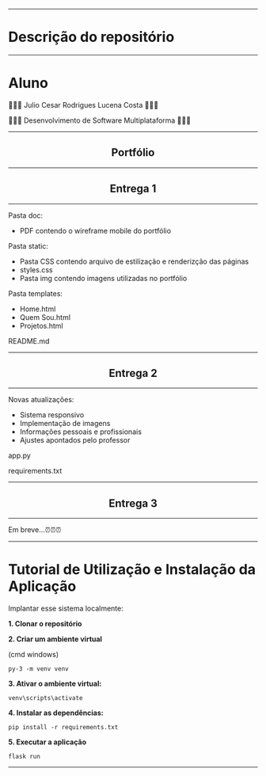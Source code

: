 <hr>

# Descrição do repositório

<hr>

# Aluno

🍕🍕🍕 Julio Cesar Rodrigues Lucena Costa 🍕🍕🍕

🍕🍕🍕 Desenvolvimento de Software Multiplataforma 🍕🍕🍕

<hr>


<h2 align="center">Portfólio</h2>

<hr>
 <div>
 <div>
    <h2 align="center">Entrega 1</h2>
   
 <hr>
     <p>Pasta doc:<p> 
<ul>
  <li>PDF contendo o wireframe mobile do portfólio</li>
</ul>
<p>Pasta static:</p>
<ul> 
  <li>Pasta CSS contendo arquivo de estilização e renderizção das páginas</li>
    <li>styles.css</li>
  <li>Pasta img contendo imagens utilizadas no portfólio</li>
</ul>

<p>Pasta templates:</p>
<ul> 
  <li>Home.html</li>
  <li>Quem Sou.html</li>
  <li>Projetos.html</li>
</ul>

<p>README.md</p>

<hr>
   
 
  
 <div>
   <h2 align="center"> Entrega 2 </h2>
   
 <hr>
   
   <P>Novas atualizações: <P>
      <ul>
        <Li>Sistema responsivo</li>
        <Li>Implementação de imagens</li>
        <li>Informações pessoais e profissionais</li>
        <li>Ajustes apontados pelo professor</li>
      </ul>
 </div>
  

  
  

<p>app.py<p>
<p>requirements.txt<p> 

<hr>
 
   <h2 align="center"> Entrega 3 </h2>
     <hr>

<p>Em breve...⏰⏰⏰</p>

<hr>
     
 <h1> Tutorial de Utilização e Instalação da Aplicação </h1>



Implantar esse sistema localmente:


<strong> 1. Clonar o repositório </strong>

<strong> 2. Criar um ambiente virtual </strong> 

(cmd windows)

```console
py-3 -m venv venv
```

<strong> 3. Ativar o ambiente virtual:</strong>

```console
venv\scripts\activate
```
<strong> 4. Instalar as dependências:</strong>
```console
pip install -r requirements.txt
```
<strong> 5. Executar a aplicação </strong>
```console
flask run
```



<hr>
